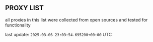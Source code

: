 ## PROXY LIST

all proxies in this list were collected from open sources and tested for functionality

last update: `2025-03-06 23:03:54.695200+00:00` UTC